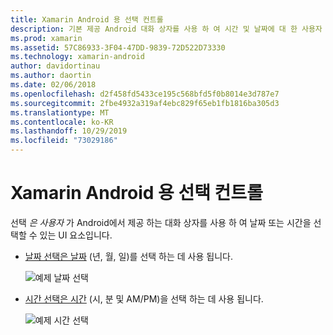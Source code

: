 ```yaml
---
title: Xamarin Android 용 선택 컨트롤
description: 기본 제공 Android 대화 상자를 사용 하 여 시간 및 날짜에 대 한 사용자 쿼리
ms.prod: xamarin
ms.assetid: 57C86933-3F04-47DD-9839-72D522D73330
ms.technology: xamarin-android
author: davidortinau
ms.author: daortin
ms.date: 02/06/2018
ms.openlocfilehash: d2f458fd5433ce195c568bfd5f0b8014e3d787e7
ms.sourcegitcommit: 2fbe4932a319af4ebc829f65eb1fb1816ba305d3
ms.translationtype: MT
ms.contentlocale: ko-KR
ms.lasthandoff: 10/29/2019
ms.locfileid: "73029186"
---
```

# <a name="picker-controls-for-xamarinandroid"></a>Xamarin Android 용 선택 컨트롤

선택 *은 사용자* 가 Android에서 제공 하는 대화 상자를 사용 하 여 날짜 또는 시간을 선택할 수 있는 UI 요소입니다.

- [날짜 선택은 날짜](~/android/user-interface/controls/pickers/date-picker.md) (년, 월, 일)를 선택 하는 데 사용 됩니다.

    ![예제 날짜 선택](images/date-picker.png)

- [시간 선택은 시간](~/android/user-interface/controls/pickers/time-picker.md) (시, 분 및 AM/PM)을 선택 하는 데 사용 됩니다.

    ![예제 시간 선택](images/time-picker.png)
